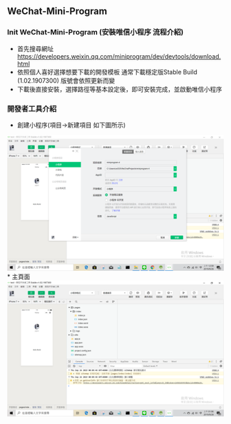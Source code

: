 ## WeChat-Mini-Program
### Init WeChat-Mini-Program (安裝唯信小程序 流程介紹)
* 首先搜尋網址 https://developers.weixin.qq.com/miniprogram/dev/devtools/download.html
* 依照個人喜好選擇想要下載的開發模板 通常下載穩定版Stable Build (1.02.1907300) 版號會依照更新而變
* 下載後直接安裝，選擇路徑等基本設定後，即可安裝完成，並啟動唯信小程序
### 開發者工具介紹
* 創建小程序(項目->新建項目 如下圖所示) 
<img src="https://github.com/sheng19960125/WeChat-Mini-Program/blob/master/step1.PNG" width="750px" alt="新增" />
* 主頁面
<img src="https://github.com/sheng19960125/WeChat-Mini-Program/blob/master/main.PNG" width="750px" alt="主頁" />
